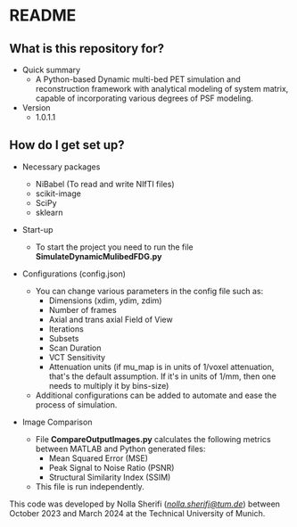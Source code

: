 # README #

## What is this repository for? ##

* Quick summary
	* A Python-based Dynamic multi-bed PET simulation and reconstruction framework with analytical modeling of system matrix, capable of incorporating various degrees of PSF modeling. 
* Version
	* 1.0.1.1

## How do I get set up? ##
* Necessary packages
	* NiBabel (To read and write NIfTI files)
	* scikit-image
	* SciPy
	* sklearn

* Start-up
	* To start the project you need to run the file **SimulateDynamicMulibedFDG.py**

* Configurations (config.json)
	* You can change various parameters in the config file such as:
		* Dimensions (xdim, ydim, zdim)
		* Number of frames
		* Axial and trans axial Field of View
		* Iterations
		* Subsets
		* Scan Duration
		* VCT Sensitivity
		* Attenuation units (if mu_map is in units of 1/voxel attenuation, that's the default assumption. If it's in units of 1/mm, then one needs to multiply it by bins-size)
	* Additional configurations can be added to automate and ease the process of simulation.

* Image Comparison
	* File **CompareOutputImages.py** calculates the following metrics between MATLAB and Python generated files:
		* Mean Squared Error (MSE)
	  	* Peak Signal to Noise Ratio (PSNR)
	  	* Structural Similarity Index (SSIM)
	* This file is run independently.


This code was developed by Nolla Sherifi (*nolla.sherifi@tum.de*) between October 2023 and March 2024 at the Technical University of Munich.